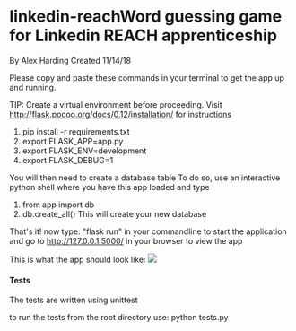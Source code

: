 # linkedin-reachWord guessing game for Linkedin REACH apprenticeship
By Alex Harding
Created 11/14/18

Please copy and paste these commands in your terminal to get the app up and running.

TIP: Create a virtual environment before proceeding. Visit http://flask.pocoo.org/docs/0.12/installation/ for instructions 

 1. pip install -r requirements.txt
 2. export FLASK_APP=app.py
 3. export FLASK_ENV=development
 4. export FLASK_DEBUG=1

You will then need to create a database table
 To do so, use an interactive python shell where you have this app loaded and type
 1. from app import db
 2. db.create_all()
This will create your new database

 That's it! now type: "flask run" in your commandline to start the application and go to http://127.0.0.1:5000/ in your browser to view the app
 
 This is what the app should look like:
 <img src="https://s3-us-west-1.amazonaws.com/my-media/images/Screen+Shot+2018-11-16+at+10.48.55+AM.png" />
 
 
 
 <h4>Tests</h4>
 The tests are written using unittest 
 
 to run the tests from the root directory use: python tests.py
 
 
